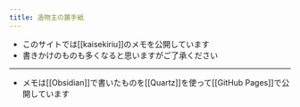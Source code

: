 ```yaml
---
title: 造物主の置手紙
---
```


- このサイトでは[[kaisekiriu]]のメモを公開しています
- 書きかけのものも多くなると思いますがご了承ください

---

- メモは[[Obsidian]]で書いたものを[[Quartz]]を使って[[GitHub Pages]]で公開しています

